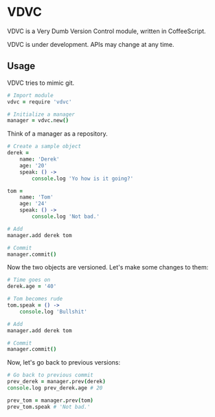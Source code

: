 # VDVC

VDVC is a Very Dumb Version Control module, written in CoffeeScript.

VDVC is under development.  APIs may change at any time.

## Usage

VDVC tries to mimic git.
    
```coffeescript
# Import module
vdvc = require 'vdvc'

# Initialize a manager
manager = vdvc.new()
```

Think of a manager as a repository.

```coffeescript
# Create a sample object
derek =
    name: 'Derek'
    age: '20'
    speak: () ->
        console.log 'Yo how is it going?'

tom =
    name: 'Tom'
    age: '24'
    speak: () ->
        console.log 'Not bad.'

# Add
manager.add derek tom

# Commit
manager.commit()
```

Now the two objects are versioned.  Let's make some changes to them:
    
```coffeescript
# Time goes on
derek.age = '40'

# Tom becomes rude
tom.speak = () ->
    console.log 'Bullshit'

# Add
manager.add derek tom

# Commit
manager.commit()
```

Now, let's go back to previous versions:

```coffeescript
# Go back to previous commit
prev_derek = manager.prev(derek)
console.log prev_derek.age # 20

prev_tom = manager.prev(tom)
prev_tom.speak # 'Not bad.'
```